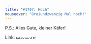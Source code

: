 ```yaml
---
title: "#1707: Hoch"
mouseover: "Dreiundzwanzig Mal hoch!"
---
```


P.S.:
Alles Gute, kleiner Käfer!
<script type="text/javascript" src="http://de.sevenload.com/pl/DbPnFuL/400x258"></script><p>Link: <a href="http://de.sevenload.com/videos/DbPnFuL-MakingOf-1701-Hoch-www-fonflatter-de"><img src="http://static.sevenload.net/img/sevenload.png" width="66" height="10" alt="MakingOf &quot;#1701: Hoch&quot; - www.fonflatter.de" /></a></p> <!-- INCLUDE javascript_bottom -->
